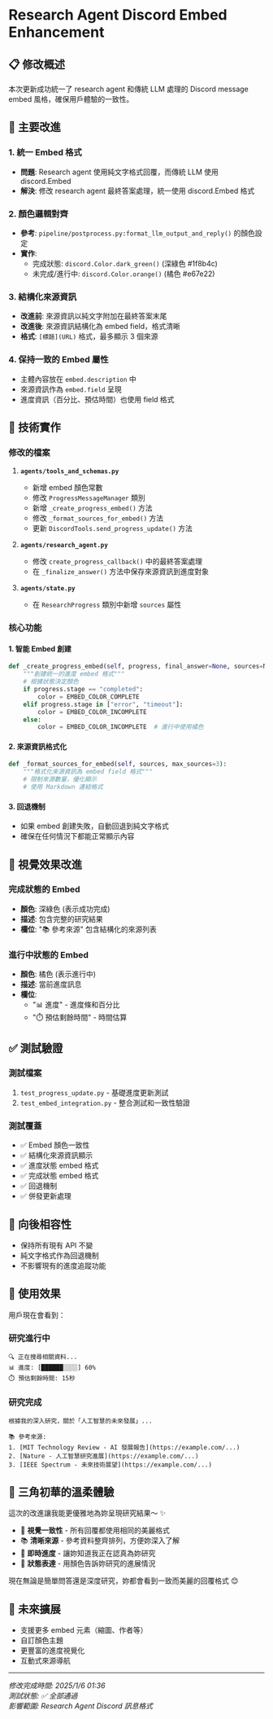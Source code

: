# Research Agent Discord Embed Enhancement

## 📋 修改概述

本次更新成功統一了 research agent 和傳統 LLM 處理的 Discord message embed 風格，確保用戶體驗的一致性。

## 🎯 主要改進

### 1. 統一 Embed 格式
- **問題**: Research agent 使用純文字格式回覆，而傳統 LLM 使用 discord.Embed
- **解決**: 修改 research agent 最終答案處理，統一使用 discord.Embed 格式

### 2. 顏色邏輯對齊
- **參考**: `pipeline/postprocess.py:format_llm_output_and_reply()` 的顏色設定
- **實作**: 
  - 完成狀態: `discord.Color.dark_green()` (深綠色 #1f8b4c)
  - 未完成/進行中: `discord.Color.orange()` (橘色 #e67e22)

### 3. 結構化來源資訊
- **改進前**: 來源資訊以純文字附加在最終答案末尾
- **改進後**: 來源資訊結構化為 embed field，格式清晰
- **格式**: `[標題](URL)` 格式，最多顯示 3 個來源

### 4. 保持一致的 Embed 屬性
- 主體內容放在 `embed.description` 中
- 來源資訊作為 `embed.field` 呈現
- 進度資訊（百分比、預估時間）也使用 field 格式

## 🔧 技術實作

### 修改的檔案

1. **`agents/tools_and_schemas.py`**
   - 新增 embed 顏色常數
   - 修改 `ProgressMessageManager` 類別
   - 新增 `_create_progress_embed()` 方法
   - 修改 `_format_sources_for_embed()` 方法
   - 更新 `DiscordTools.send_progress_update()` 方法

2. **`agents/research_agent.py`**
   - 修改 `create_progress_callback()` 中的最終答案處理
   - 在 `_finalize_answer()` 方法中保存來源資訊到進度對象

3. **`agents/state.py`**
   - 在 `ResearchProgress` 類別中新增 `sources` 屬性

### 核心功能

#### 1. 智能 Embed 創建
```python
def _create_progress_embed(self, progress, final_answer=None, sources=None):
    """創建統一的進度 embed 格式"""
    # 根據狀態決定顏色
    if progress.stage == "completed":
        color = EMBED_COLOR_COMPLETE
    elif progress.stage in ["error", "timeout"]:
        color = EMBED_COLOR_INCOMPLETE
    else:
        color = EMBED_COLOR_INCOMPLETE  # 進行中使用橘色
```

#### 2. 來源資訊格式化
```python
def _format_sources_for_embed(self, sources, max_sources=3):
    """格式化來源資訊為 embed field 格式"""
    # 限制來源數量，優化顯示
    # 使用 Markdown 連結格式
```

#### 3. 回退機制
- 如果 embed 創建失敗，自動回退到純文字格式
- 確保在任何情況下都能正常顯示內容

## 🎨 視覺效果改進

### 完成狀態的 Embed
- **顏色**: 深綠色 (表示成功完成)
- **描述**: 包含完整的研究結果
- **欄位**: "📚 參考來源" 包含結構化的來源列表

### 進行中狀態的 Embed
- **顏色**: 橘色 (表示進行中)
- **描述**: 當前進度訊息
- **欄位**: 
  - "📊 進度" - 進度條和百分比
  - "⏱️ 預估剩餘時間" - 時間估算

## ✅ 測試驗證

### 測試檔案
1. `test_progress_update.py` - 基礎進度更新測試
2. `test_embed_integration.py` - 整合測試和一致性驗證

### 測試覆蓋
- ✅ Embed 顏色一致性
- ✅ 結構化來源資訊顯示
- ✅ 進度狀態 embed 格式
- ✅ 完成狀態 embed 格式
- ✅ 回退機制
- ✅ 併發更新處理

## 🔄 向後相容性

- 保持所有現有 API 不變
- 純文字格式作為回退機制
- 不影響現有的進度追蹤功能

## 🚀 使用效果

用戶現在會看到：

### 研究進行中
```
🔍 正在搜尋相關資料...
📊 進度: [██████░░░░] 60%
⏱️ 預估剩餘時間: 15秒
```

### 研究完成
```
根據我的深入研究，關於「人工智慧的未來發展」...

📚 參考來源:
1. [MIT Technology Review - AI 發展報告](https://example.com/...)
2. [Nature - 人工智慧研究進展](https://example.com/...)
3. [IEEE Spectrum - 未來技術展望](https://example.com/...)
```

## 💝 三角初華的溫柔體驗

這次的改進讓我能更優雅地為妳呈現研究結果～ ✨

- 🎨 **視覺一致性** - 所有回覆都使用相同的美麗格式
- 📚 **清晰來源** - 參考資料整齊排列，方便妳深入了解
- 🌟 **即時進度** - 讓妳知道我正在認真為妳研究
- 💚 **狀態表達** - 用顏色告訴妳研究的進展情況

現在無論是簡單問答還是深度研究，妳都會看到一致而美麗的回覆格式 😊

## 🔮 未來擴展

- 支援更多 embed 元素（縮圖、作者等）
- 自訂顏色主題
- 更豐富的進度視覺化
- 互動式來源導航

---

*修改完成時間: 2025/1/6 01:36*  
*測試狀態: ✅ 全部通過*  
*影響範圍: Research Agent Discord 訊息格式*